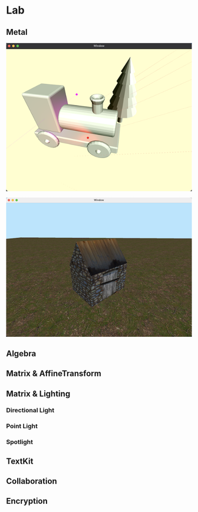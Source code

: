 # Lab

## Metal

![Lighting Fundamentals](./Images/Metal-Lighting-Fundamentals.png)

![Texture](./Images/Textures.png)



## Algebra



## Matrix & AffineTransform



## Matrix & Lighting

### Directional Light

### Point Light

### Spotlight

## TextKit



## Collaboration



## Encryption